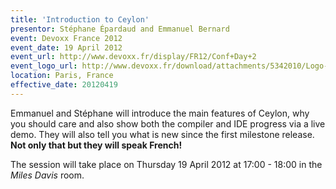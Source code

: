 ```yaml
---
title: 'Introduction to Ceylon'
presentor: Stéphane Épardaud and Emmanuel Bernard
event: Devoxx France 2012
event_date: 19 April 2012
event_url: http://www.devoxx.fr/display/FR12/Conf+Day+2
event_logo_url: http://www.devoxx.fr/download/attachments/5342010/Logo-Devoxx-France-seul.png
location: Paris, France
effective_date: 20120419
---
```

Emmanuel and Stéphane will introduce the main features of Ceylon, why you should care 
and also show both the compiler and IDE progress via a live demo. They will also tell you
what is new since the first milestone release. **Not only that but they will speak French!**

The session will take place on Thursday 19 April 2012 at 17:00 - 18:00 in the _Miles Davis_
room.
